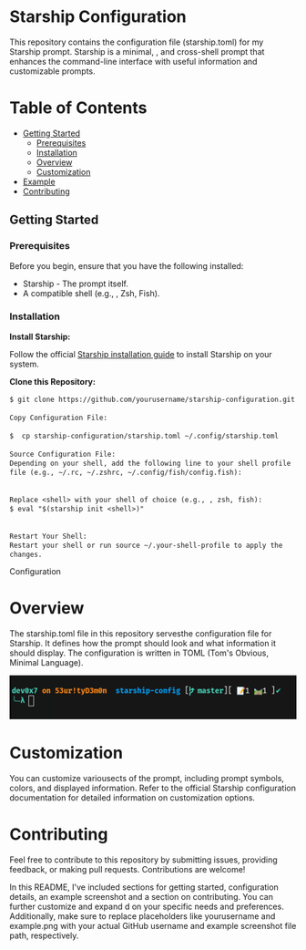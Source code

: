 # Starship Configuration

This repository contains the configuration file (starship.toml) for my Starship prompt. Starship is a minimal, , and cross-shell prompt that enhances the command-line interface with useful information and customizable prompts.

# Table of Contents
- [Getting Started](#getting-started)
  - [Prerequisites](#prerequisites)
  - [Installation](#installation)
  - [Overview](#overview)
  - [Customization](#customization)
- [Example](#example)
- [Contributing](#contributing)

## Getting Started

### Prerequisites

Before you begin, ensure that you have the following installed:

- Starship - The prompt itself.
- A compatible shell (e.g., , Zsh, Fish).

### Installation

**Install Starship:**

Follow the official [Starship installation guide](https://starship.rs/guide/#🚀-installation) to install Starship on your system.

**Clone this Repository:**

```
$ git clone https://github.com/yourusername/starship-configuration.git

Copy Configuration File:

$  cp starship-configuration/starship.toml ~/.config/starship.toml

Source Configuration File:
Depending on your shell, add the following line to your shell profile file (e.g., ~/.rc, ~/.zshrc, ~/.config/fish/config.fish):


Replace <shell> with your shell of choice (e.g., , zsh, fish):
$ eval "$(starship init <shell>)"


Restart Your Shell:
Restart your shell or run source ~/.your-shell-profile to apply the changes.
```
Configuration

# Overview

The starship.toml file in this repository servesthe configuration file for Starship. It defines how the prompt should look and what information it should display. The configuration is written in TOML (Tom's Obvious, Minimal Language).

<img src="image.png">

# Customization

You can customize variousects of the prompt, including prompt symbols, colors, and displayed information. Refer to the official Starship configuration documentation for detailed information on customization options.

# Contributing

Feel free to contribute to this repository by submitting issues, providing feedback, or making pull requests. Contributions are welcome!

In this README, I've included sections for getting started, configuration details, an example screenshot and a section on contributing. You can further customize and expand d on your specific needs and preferences. Additionally, make sure to replace placeholders like yourusername and example.png with your actual GitHub username and example screenshot file path, respectively.